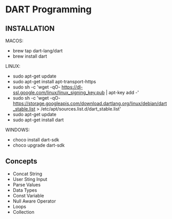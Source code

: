 # DART Programming

## INSTALLATION

MACOS:

- brew tap dart-lang/dart
- brew install dart

LINUX:

- sudo apt-get update
- sudo apt-get install apt-transport-https
- sudo sh -c 'wget -qO- https://dl-ssl.google.com/linux/linux_signing_key.pub | apt-key add -'
- sudo sh -c 'wget -qO- https://storage.googleapis.com/download.dartlang.org/linux/debian/dart_stable.list > /etc/apt/sources.list.d/dart_stable.list'
- sudo apt-get update
- sudo apt-get install dart

WINDOWS:

- choco install dart-sdk
- choco upgrade dart-sdk

## Concepts

- Concat String
- User Sting Input
- Parse Values
- Data Types
- Const Variable
- Null Aware Operator
- Loops
- Collection
